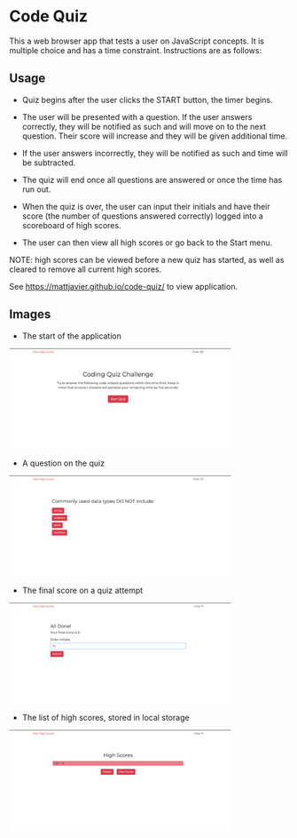 # Code Quiz

This a web browser app that tests a user on JavaScript concepts. It is multiple choice and has a time constraint. Instructions are as follows:

## Usage

* Quiz begins after the user clicks the START button, the timer begins.

* The user will be presented with a question. If the user answers correctly, they will be notified as such and will move on to the next question. Their score will increase and they will be given additional time.

* If the user answers incorrectly, they will be notified as such and time will be subtracted. 

* The quiz will end once all questions are answered or once the time has run out.

* When the quiz is over, the user can input their initials and have their score (the number of questions answered correctly) logged into a scoreboard of high scores.

* The user can then view all high scores or go back to the Start menu.

NOTE: high scores can be viewed before a new quiz has started, as well as cleared to remove all current high scores.

See https://mattjavier.github.io/code-quiz/ to view application.

## Images

* The start of the application
  
<img src="./assets/images/quiz-start.png" width="400px">

* A question on the quiz
  
<img src="./assets/images/quiz-question.png" width="400px">

* The final score on a quiz attempt
   
<img src="./assets/images/quiz-score.png" width="400px">

* The list of high scores, stored in local storage
  
<img src="./assets/images/quiz-high-scores.png" width="400px">